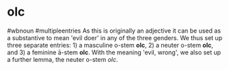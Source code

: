 # olc
#wbnoun
#multipleentries
As this is originally an adjective it can be used as a substantive to mean 'evil doer' in any of the three genders. We thus set up three separate entries: 1) a masculine o-stem **olc**, 2) a neuter o-stem **olc**, and 3) a feminine ā-stem **olc**. With the meaning 'evil, wrong', we also set up a further lemma, the neuter o-stem *olc*.